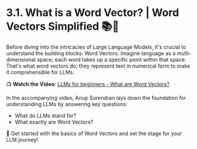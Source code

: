 # 3.1. What is a Word Vector? | Word Vectors Simplified 📚🎥

Before diving into the intricacies of Large Language Models, it's crucial to understand the building blocks: Word Vectors. Imagine language as a multi-dimensional space; each word takes up a specific point within that space. That's what word vectors do; they represent text in numerical form to make it comprehensible for LLMs.

📺 **Watch the Video**: [LLMs for beginners - What are Word Vectors?](https://www.youtube.com/watch?v=your-video-id)

In the accompanying video, Anup Surendran lays down the foundation for understanding LLMs by answering key questions:

- What do LLMs stand for?
- What exactly are Word Vectors?

🚀 Get started with the basics of Word Vectors and set the stage for your LLM journey!

